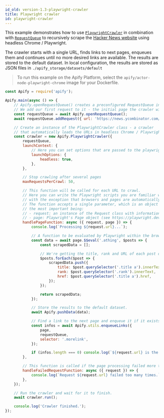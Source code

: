 ```yaml
---
id_old: version-1.3-playwright-crawler
title: Playwright crawler
id: playwright-crawler
---
```


This example demonstrates how to use [`PlaywrightCrawler`](../api/playwright-crawler) in combination with [`RequestQueue`](../api/request-queue) to
recursively scrape the [Hacker News website](https://news.ycombinator.com) using headless Chrome / Playwright.

The crawler starts with a single URL, finds links to next pages, enqueues them and continues until no more desired links are available. The results
are stored to the default dataset. In local configuration, the results are stored as JSON files in `./apify_storage/datasets/default`

> To run this example on the Apify Platform, select the `apify/actor-node-playwright-chrome` image for your Dockerfile.

```javascript
const Apify = require('apify');

Apify.main(async () => {
    // Apify.openRequestQueue() creates a preconfigured RequestQueue instance.
    // We add our first request to it - the initial page the crawler will visit.
    const requestQueue = await Apify.openRequestQueue();
    await requestQueue.addRequest({ url: 'https://news.ycombinator.com/' });

    // Create an instance of the PlaywrightCrawler class - a crawler
    // that automatically loads the URLs in headless Chrome / Playwright.
    const crawler = new Apify.PlaywrightCrawler({
        requestQueue,
        launchContext: {
            // Here you can set options that are passed to the playwright .launch() function.
            launchOptions: {
                headless: true,
            },
        },

        // Stop crawling after several pages
        maxRequestsPerCrawl: 50,

        // This function will be called for each URL to crawl.
        // Here you can write the Playwright scripts you are familiar with,
        // with the exception that browsers and pages are automatically managed by the Apify SDK.
        // The function accepts a single parameter, which is an object with a lot of properties,
        // the most important being:
        // - request: an instance of the Request class with information such as URL and HTTP method
        // - page: Playwright's Page object (see https://playwright.dev/docs/api/class-page)
        handlePageFunction: async ({ request, page }) => {
            console.log(`Processing ${request.url}...`);

            // A function to be evaluated by Playwright within the browser context.
            const data = await page.$$eval('.athing', $posts => {
                const scrapedData = [];

                // We're getting the title, rank and URL of each post on Hacker News.
                $posts.forEach($post => {
                    scrapedData.push({
                        title: $post.querySelector('.title a').innerText,
                        rank: $post.querySelector('.rank').innerText,
                        href: $post.querySelector('.title a').href,
                    });
                });

                return scrapedData;
            });

            // Store the results to the default dataset.
            await Apify.pushData(data);

            // Find a link to the next page and enqueue it if it exists.
            const infos = await Apify.utils.enqueueLinks({
                page,
                requestQueue,
                selector: '.morelink',
            });

            if (infos.length === 0) console.log(`${request.url} is the last page!`);
        },

        // This function is called if the page processing failed more than maxRequestRetries+1 times.
        handleFailedRequestFunction: async ({ request }) => {
            console.log(`Request ${request.url} failed too many times.`);
        },
    });

    // Run the crawler and wait for it to finish.
    await crawler.run();

    console.log('Crawler finished.');
});
```
